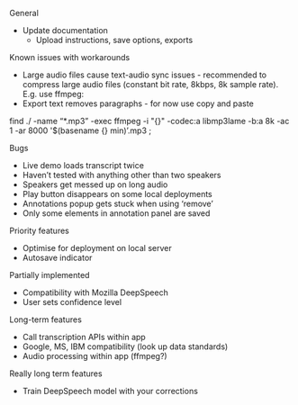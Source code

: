 General
- Update documentation
    - Upload instructions, save options, exports

Known issues with workarounds
- Large audio files cause text-audio sync issues - recommended to compress large audio files (constant bit rate, 8kbps, 8k sample rate). E.g. use ffmpeg: 
- Export text removes paragraphs - for now use copy and paste

find ./ -name “*.mp3” -exec ffmpeg -i "{}" -codec:a libmp3lame -b:a 8k -ac 1 -ar 8000 '$(basename {} min)’.mp3 \;

Bugs
- Live demo loads transcript twice
- Haven’t tested with anything other than two speakers
- Speakers get messed up on long audio
- Play button disappears on some local deployments
- Annotations popup gets stuck when using ‘remove’
- Only some elements in annotation panel are saved

Priority features
- Optimise for deployment on local server
- Autosave indicator

Partially implemented
- Compatibility with Mozilla DeepSpeech
- User sets confidence level

Long-term features
- Call transcription APIs within app
- Google, MS, IBM compatibility (look up data standards)
- Audio processing within app (ffmpeg?)

Really long term features
- Train DeepSpeech model with your corrections
